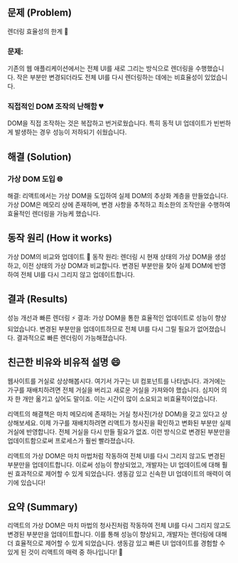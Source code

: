 ## 문제 (Problem)
렌더링 효율성의 한계 🚀

### 문제: 
기존의 웹 애플리케이션에서는 전체 UI를 새로 그리는 방식으로 렌더링을 수행했습니다. 작은 부분만 변경되더라도 전체 UI를 다시 렌더링하는 데에는 비효율성이 있었습니다.

### 직접적인 DOM 조작의 난해함 💔

DOM을 직접 조작하는 것은 복잡하고 번거로웠습니다. 
특히 동적 UI 업데이트가 빈번하게 발생하는 경우 성능이 저하되기 쉬웠습니다.




## 해결 (Solution)

### 가상 DOM 도입 🌐
해결: 리액트에서는 가상 DOM을 도입하여 실제 DOM의 추상화 계층을 만들었습니다. 
가상 DOM은 메모리 상에 존재하며, 변경 사항을 추적하고 최소한의 조작만을 수행하여 효율적인 렌더링을 가능케 했습니다.




## 동작 원리 (How it works)

가상 DOM의 비교와 업데이트 🔄
동작 원리: 렌더링 시 현재 상태의 가상 DOM을 생성하고, 이전 상태의 가상 DOM과 비교합니다. 변경된 부분만을 찾아 실제 DOM에 반영하여 전체 UI를 다시 그리지 않고 업데이트합니다.



## 결과 (Results)
성능 개선과 빠른 렌더링 ⚡
결과: 가상 DOM을 통한 효율적인 업데이트로 성능이 향상되었습니다. 
변경된 부분만을 업데이트하므로 전체 UI를 다시 그릴 필요가 없어졌습니다. 
결과적으로 빠른 렌더링이 가능해졌습니다.



## 친근한 비유와 비유적 설명 😄

웹사이트를 거실로 상상해봅시다. 
여기서 가구는 UI 컴포넌트를 나타냅니다. 과거에는 가구를 재배치하려면 전체 거실을 버리고 새로운 거실을 가져와야 했습니다. 
심지어 의자 한 개만 옮기고 싶어도 말이죠. 이는 시간이 많이 소요되고 비효율적이었습니다.

리액트의 해결책은 마치 메모리에 존재하는 거실 청사진(가상 DOM)을 갖고 있다고 상상해보세요. 
이제 가구를 재배치하려면 리액트가 청사진을 확인하고 변화된 부분만 실제 거실에 반영합니다. 
전체 거실을 다시 만들 필요가 없죠. 이런 방식으로 변경된 부분만을 업데이트함으로써 프로세스가 훨씬 빨라졌습니다.

리액트의 가상 DOM은 마치 마법처럼 작동하여 전체 UI를 다시 그리지 않고도 변경된 부분만을 업데이트합니다. 
이로써 성능이 향상되었고, 개발자는 UI 업데이트에 대해 훨씬 효과적으로 제어할 수 있게 되었습니다. 
생동감 있고 신속한 UI 업데이트의 매력이 여기에 있습니다! 



## 요약 (Summary)
리액트의 가상 DOM은 마치 마법의 청사진처럼 작동하여 전체 UI를 다시 그리지 않고도 변경된 부분만을 업데이트합니다. 
이를 통해 성능이 향상되고, 개발자는 렌더링에 대해 더 효율적으로 제어할 수 있게 되었습니다. 생동감 있고 빠른 UI 업데이트를 경험할 수 있게 된 것이 리액트의 매력 중 하나입니다! 🚀
